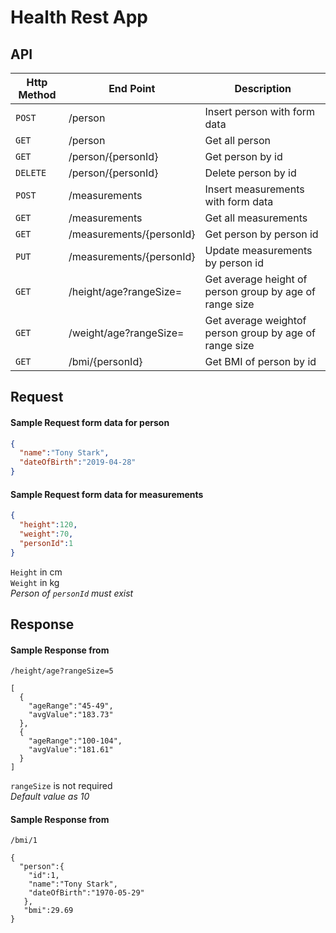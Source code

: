 # Health Rest App


## API

| Http Method | End Point | Description |
| --- | --- | --- |
| `POST` | /person | Insert person with form data |
| `GET` | /person | Get all person |
| `GET` | /person/{personId} | Get person by id |
| `DELETE` | /person/{personId} | Delete person by id |
| `POST` | /measurements | Insert measurements with form data |
| `GET` | /measurements | Get all measurements |
| `GET` | /measurements/{personId} | Get person by person id |
| `PUT` | /measurements/{personId} | Update measurements by person id |
| `GET` | /height/age?rangeSize= | Get average height of person group by age of range size |
| `GET` | /weight/age?rangeSize= | Get average weightof person group by age of range size |
| `GET` | /bmi/{personId} | Get BMI of person by id |


## Request

#### Sample Request form data for person
```json
{
  "name":"Tony Stark",
  "dateOfBirth":"2019-04-28"
}
```

#### Sample Request form data for measurements
```json
{
  "height":120,
  "weight":70,
  "personId":1
}
```
`Height` in cm\
`Weight` in kg\
*Person of `personId` must exist*



## Response

#### Sample Response from 
` /height/age?rangeSize=5 `
```
[
  {
    "ageRange":"45-49",
    "avgValue":"183.73"
  },
  {
    "ageRange":"100-104",
    "avgValue":"181.61"
  }
]
```
`rangeSize` is not required\
*Default value as 10*


#### Sample Response from 
` /bmi/1 `
```
{
  "person":{
    "id":1,
    "name":"Tony Stark",
    "dateOfBirth":"1970-05-29"
   },
   "bmi":29.69
}
```
